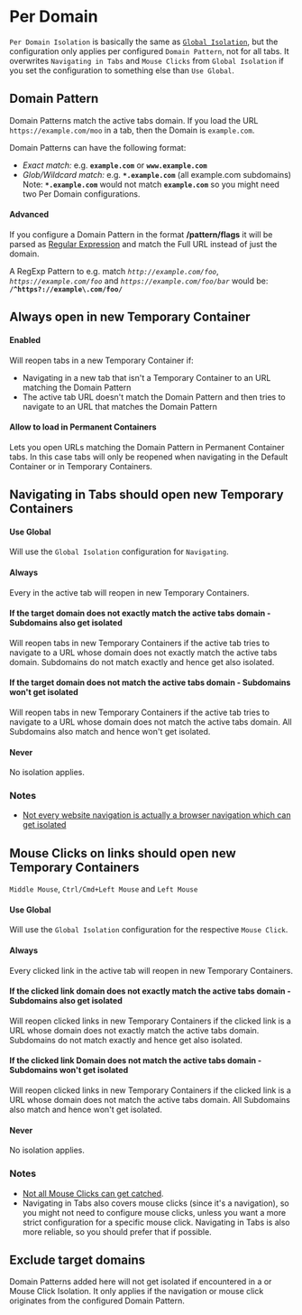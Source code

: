 # Per Domain

`Per Domain Isolation` is basically the same as [`Global Isolation`](Global-Isolation), but the configuration only applies per configured `Domain Pattern`, not for all tabs. It overwrites `Navigating in Tabs` and `Mouse Clicks` from `Global Isolation` if you set the configuration to something else than `Use Global`.

## Domain Pattern

Domain Patterns match the active tabs domain. If you load the URL `https://example.com/moo` in a tab, then the Domain is `example.com`.

Domain Patterns can have the following format:
* *Exact match:* e.g. **`example.com`** or **`www.example.com`**
* *Glob/Wildcard match:* e.g. **`*.example.com`** (all example.com subdomains)
  Note: **`*.example.com`** would not match **`example.com`** so you might need two Per Domain configurations.

#### Advanced
If you configure a Domain Pattern in the format **/pattern/flags** it will be parsed as [Regular Expression](https://developer.mozilla.org/en-US/docs/Web/JavaScript/Guide/Regular_Expressions) and match the Full URL instead of just the domain.

A RegExp Pattern to e.g. match *`http://example.com/foo`*, *`https://example.com/foo`* and *`https://example.com/foo/bar`* would be: **`/^https?://example\.com/foo/`**


## Always open in new Temporary Container

#### Enabled
Will reopen tabs in a new Temporary Container if:

  * Navigating in a new tab that isn't a Temporary Container to an URL matching the Domain Pattern
  * The active tab URL doesn't match the Domain Pattern and then tries to navigate to an URL that matches the Domain Pattern

#### Allow to load in Permanent Containers
Lets you open URLs matching the Domain Pattern in Permanent Container tabs. In this case tabs will only be reopened when navigating in the Default Container or in Temporary Containers.


## Navigating in Tabs should open new Temporary Containers

#### Use Global
Will use the `Global Isolation` configuration for `Navigating`.

#### Always
Every  in the active tab will reopen in new Temporary Containers.

#### If the  target domain does not exactly match the active tabs domain - Subdomains also get isolated
Will reopen tabs in new Temporary Containers if the active tab tries to navigate to a URL whose domain does not exactly match the active tabs domain. Subdomains do not match exactly and hence get also isolated.

#### If the  target domain does not match the active tabs domain - Subdomains won't get isolated
Will reopen tabs in new Temporary Containers if the active tab tries to navigate to a URL whose domain does not match the active tabs domain. All Subdomains also match and hence won't get isolated.

#### Never
No isolation applies.

### Notes
- [Not every website navigation is actually a browser navigation which can get isolated](Isolation-Notes#navigating-in-tabs-isolation-exceptions)

## Mouse Clicks on links should open new Temporary Containers

`Middle Mouse`, `Ctrl/Cmd+Left Mouse` and `Left Mouse`

#### Use Global
Will use the `Global Isolation` configuration for the respective `Mouse Click`.

#### Always
Every clicked link in the active tab will reopen in new Temporary Containers.

#### If the clicked link domain does not exactly match the active tabs domain - Subdomains also get isolated
Will reopen clicked links in new Temporary Containers if the clicked link is a URL whose domain does not exactly match the active tabs domain. Subdomains do not match exactly and hence get also isolated.

#### If the clicked link Domain does not match the active tabs domain - Subdomains won't get isolated
Will reopen clicked links in new Temporary Containers if the clicked link is a URL whose domain does not match the active tabs domain. All Subdomains also match and hence won't get isolated.

#### Never
No isolation applies.

### Notes
- [Not all Mouse Clicks can get catched](Isolation-Notes#mouse-clicks-exception).
- Navigating in Tabs also covers mouse clicks (since it's a navigation), so you might not need to configure mouse clicks, unless you want a more strict configuration for a specific mouse click. Navigating in Tabs is also more reliable, so you should prefer that if possible.

## Exclude target domains

Domain Patterns added here will not get isolated if encountered in a  or Mouse Click Isolation. It only applies if the navigation or mouse click originates from the configured Domain Pattern.